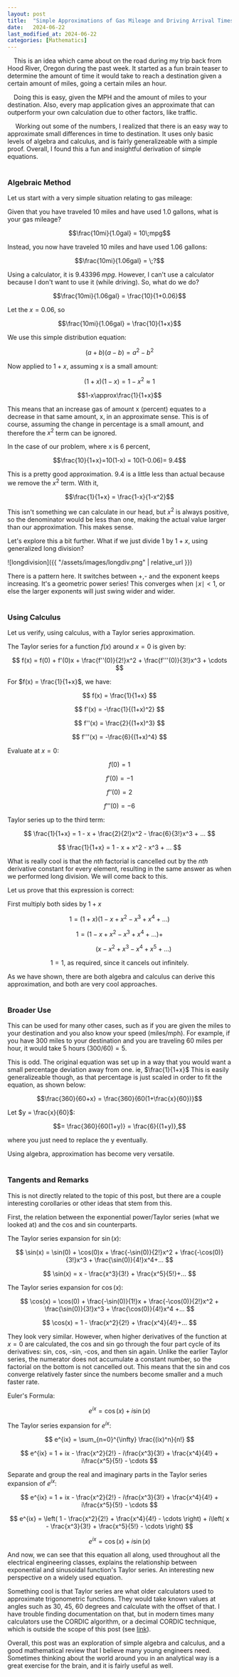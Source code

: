 ```yaml
---
layout: post
title:  "Simple Approximations of Gas Mileage and Driving Arrival Times"
date:   2024-06-22
last_modified_at: 2024-06-22
categories: [Mathematics]
---
```


&emsp;This is an idea which came about on the road during my trip back from Hood River, Oregon during the past week. It started as a fun brain teaser to determine the amount of time it would take to reach a destination given a certain amount of miles, going a certain miles an hour. 

&emsp;Doing this is easy, given the MPH and the amount of miles to your destination. Also, every map application gives an approximate that can outperform your own calculation due to other factors, like traffic. 

&emsp; Working out some of the numbers, I realized that there is an easy way to approximate small differences in time to destination. It uses only basic levels of algebra and calculus, and is fairly generalizeable with a simple proof. Overall, I found this a fun and insightful derivation of simple equations.
<br><br>

### Algebraic Method

Let us start with a very simple situation relating to gas mileage: 

Given that you have traveled 10 miles and have used 1.0 gallons, what is your gas mileage?

$$\frac{10mi}{1.0gal} = 10\;mpg$$

Instead, you now have traveled 10 miles and have used 1.06 gallons:

$$\frac{10mi}{1.06gal} = \;?$$

Using a calculator, it is $9.43396\;mpg$. However, I can't use a calculator because I don't want to use it (while driving). So, what do we do?

$$\frac{10mi}{1.06gal} = \frac{10}{1+0.06}$$

Let the $x = 0.06$, so

$$\frac{10mi}{1.06gal} = \frac{10}{1+x}$$

We use this simple distribution equation:

$$(a+b)(a-b)=a^2-b^2$$

Now applied to $1+x$, assuming x is a small amount:

$$(1+x)(1-x)=1-x^2\approx1$$

$$1-x\approx\frac{1}{1+x}$$

This means that an increase gas of amount x (percent) equates to a decrease in that same amount, x, in an approximate sense. This is of course, assuming the change in percentage is a small amount, and therefore the $x^2$ term can be ignored.

In the case of our problem, where x is 6 percent,

$$\frac{10}{1+x}=10(1-x) = 10(1-0.06)= 9.4$$

This is a pretty good approximation. 9.4 is a little less than actual because we remove the $x^2$ term. With it, 

$$\frac{1}{1+x} = \frac{1-x}{1-x^2}$$

This isn't something we can calculate in our head, but $x^2$ is always positive, so the denominator would be less than one, making the actual value larger than our approximation. This makes sense.

Let's explore this a bit further. What if we just divide $1$ by $1+x$, using generalized long division?

![longdivision]({{ "/assets/images/longdiv.png" | relative_url }})  


There is a pattern here. It switches between +,- and the exponent keeps increasing. It's a geometric power series! This converges when $\mid x\mid < 1$, or else the larger exponents will just swing wider and wider. 
<br><br>

### Using Calculus

Let us verify, using calculus, with a Taylor series approximation. 

The Taylor series for a function $f(x)$ around $x = 0$ is given by:

$$
f(x) = f(0) + f'(0)x + \frac{f''(0)}{2!}x^2 + \frac{f'''(0)}{3!}x^3 + \cdots
$$

For $f(x) = \frac{1}{1+x}$, we have:

$$
f(x) = \frac{1}{1+x}
$$

$$
f'(x) = -\frac{1}{(1+x)^2}
$$

$$
f''(x) = \frac{2}{(1+x)^3}
$$

$$
f'''(x) = -\frac{6}{(1+x)^4}
$$

Evaluate at $x = 0$:

$$
f(0) = 1
$$

$$
f'(0) = -1
$$

$$
f''(0) = 2
$$

$$
f'''(0) = -6
$$

Taylor series up to the third term:

$$
\frac{1}{1+x} = 1 - x + \frac{2}{2!}x^2 - \frac{6}{3!}x^3 + ...
$$

$$
\frac{1}{1+x} = 1 - x + x^2 - x^3 + ...
$$

What is really cool is that the $nth$ factorial is cancelled out by the $nth$ derivative constant for every element, resulting in the same answer as when we performed long division. We will come back to this.

Let us prove that this expression is correct:

First multiply both sides by $1+x$

$$1 = (1+x)(1 - x + x^2 - x^3 + x^4 + ...)$$

$$1 = (1 - x + x^2 - x^3 + x^4 + ...)+$$ 

$$\;\;\;\;\;\;\;\;\;\;\;\;\;\;\;\;\;\;(x - x^2 + x^3 - x^4 + x^5 + ...)$$

$$1 = 1 \text{, as required, since it cancels out infinitely.}$$

As we have shown, there are both algebra and calculus can derive this approximation, and both are very cool approaches. 
<br><br>

### Broader Use

This can be used for many other cases, such as if you are given the miles to your destination and you also know your speed (miles/mph). For example, if you have 300 miles to your destination and you are traveling 60 miles per hour, it would take 5 hours $(300/60)=5$.

This is odd. The original equation was set up in a way that you would want a small percentage deviation away from one. 
ie, $\frac{1}{1+x}$
This is easily generalizeable though, as that percentage is just scaled in order to fit the equation, as shown below:

$$\frac{360}{60+x} = \frac{360}{60(1+\frac{x}{60})}$$

Let $y = \frac{x}{60}$:

$$= \frac{360}{60(1+y)} = \frac{6}{(1+y)},$$

where you just need to replace the y eventually.

Using algebra, approximation has become very versatile.
<br><br>

### Tangents and Remarks
This is not directly related to the topic of this post, but there are a couple interesting corollaries or other ideas that stem from this.

First, the relation between the exponential power/Taylor series (what we looked at) and the cos and sin counterparts. 

The Taylor series expansion for $\sin(x)$:

$$ 
\sin(x) = \sin(0) + \cos(0)x + \frac{-\sin(0)}{2!}x^2 + \frac{-\cos(0)}{3!}x^3 + \frac{\sin(0)}{4!}x^4+...
$$ 

$$ \sin(x) = x - \frac{x^3}{3!} + \frac{x^5}{5!}+... $$

The Taylor series expansion for $\cos(x)$:

$$ 
\cos(x) = \cos(0) + \frac{-\sin(0)}{1!}x + \frac{-\cos(0)}{2!}x^2 + \frac{\sin(0)}{3!}x^3 + \frac{\cos(0)}{4!}x^4 +...
$$

$$ \cos(x) = 1 - \frac{x^2}{2!} + \frac{x^4}{4!}+... $$

They look very similar. However, when higher derivatives of the function at $x=0$ are calculated, the cos and sin go through the four part cycle of its derivatives: sin, cos, -sin, -cos, and then sin again. Unlike the earlier Taylor series, the numerator does not accumulate a constant number, so the factorial on the bottom is not cancelled out. This means that the sin and cos converge relatively faster since the numbers become smaller and a much faster rate. 

Euler's Formula:

$$ e^{ix} = \cos(x) + i\sin(x) $$

The Taylor series expansion for $e^{ix}$:

$$ e^{ix} = \sum_{n=0}^{\infty} \frac{(ix)^n}{n!} $$

$$ e^{ix} = 1 + ix - \frac{x^2}{2!} - i\frac{x^3}{3!} + \frac{x^4}{4!} + i\frac{x^5}{5!} - \cdots $$

Separate and group the real and imaginary parts in the Taylor series expansion of $e^{ix}$:

$$ e^{ix} = 1 + ix - \frac{x^2}{2!} - i\frac{x^3}{3!} + \frac{x^4}{4!} + i\frac{x^5}{5!} - \cdots $$

$$ e^{ix} = \left( 1 - \frac{x^2}{2!} + \frac{x^4}{4!} - \cdots \right) + i\left( x - \frac{x^3}{3!} + \frac{x^5}{5!} - \cdots \right) $$

$$ e^{ix} = \cos(x) + i\sin(x) $$

And now, we can see that this equation all along, used throughout all the electrical engineering classes, explains the relationship between exponential and sinusoidal function's Taylor series. An interesting new perspective on a widely used equation.

Something cool is that Taylor series are what older calculators used to approximate trigonometric functions. They would take known values at angles such as 30, 45, 60 degrees and calculate with the offset of that. I have trouble finding documentation on that, but in modern times many calculators use the CORDIC algorithm, or a decimal CORDIC technique, which is outside the scope of this post (see [link](https://en.wikipedia.org/wiki/CORDIC)).

Overall, this post was an exploration of simple algebra and calculus, and a good mathematical review that I believe many young engineers need. Sometimes thinking about the world around you in an analytical way is a great exercise for the brain, and it is fairly useful as well.


